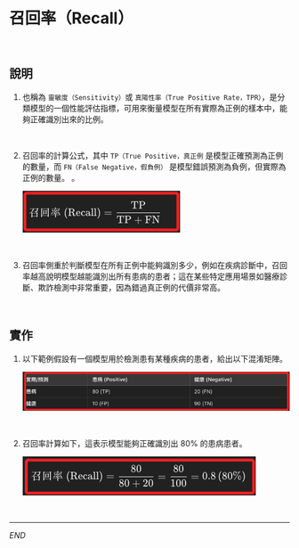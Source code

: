 # 召回率（Recall）

<br>

## 說明

1. 也稱為 `靈敏度（Sensitivity）`或 `真陽性率（True Positive Rate，TPR）`，是分類模型的一個性能評估指標，可用來衡量模型在所有實際為正例的樣本中，能夠正確識別出來的比例。

<br>

2. 召回率的計算公式，其中 `TP（True Positive，真正例` 是模型正確預測為正例的數量，而 `FN（False Negative，假負例）` 是模型錯誤預測為負例，但實際為正例的數量。
。

    ![](images/img_22.png)

<br>

3. 召回率側重於判斷模型在所有正例中能夠識別多少，例如在疾病診斷中，召回率越高說明模型越能識別出所有患病的患者；這在某些特定應用場景如醫療診斷、欺詐檢測中非常重要，因為錯過真正例的代價非常高。

<br>

## 實作

1. 以下範例假設有一個模型用於檢測患有某種疾病的患者，給出以下混淆矩陣。

    ![](images/img_23.png)

<br>

2. 召回率計算如下，這表示模型能夠正確識別出 80% 的患病患者。

    ![](images/img_24.png)

<br>

___

_END_